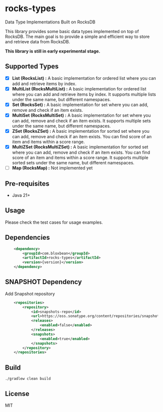 # rocks-types

Data Type Implementations Built on RocksDB

This library provides some basic data types implemented on top of RocksDB. The main goal is to provide a simple and efficient
way to store and retrieve data from RocksDB.

<b>This library is still in early experimental stage. </b>

## Supported Types

- [x] **List (RocksList) :** A basic implementation for ordered list where you can add and retrieve items by index.
- [x] **MultiList (RocksMultiList) :** A basic implementation for ordered list where you can add and retrieve items by index. It supports multiple lists under the same name, but different namespaces.
- [x] **Set (RocksSet) :** A basic implementation for set where you can add, remove and check if an item exists.
- [x] **MultiSet (RocksMultiSet) :** A basic implementation for set where you can add, remove and check if an item exists. It supports multiple sets under the same name, but different namespaces.
- [x] **ZSet (RocksZSet) :** A basic implementation for sorted set where you can add, remove and check if an item exists. You can find score of an item and items within a score range.
- [x] **MultiZSet (RocksMultiZSet) :** A basic implementation for sorted set where you can add, remove and check if an item exists. You can find score of an item and items within a score range. It supports multiple sorted sets under the same name, but different namespaces.
- [ ] **Map (RocksMap) :** Not implemented yet

## Pre-requisites

- Java 21+

## Usage

Please check the test cases for usage examples.

## Dependencies

```xml
    <dependency>
        <groupId>com.bloxbean</groupId>
        <artifactId>rocks-types</artifactId>
        <version>{version}</version>
    </dependency>
```

## SNAPSHOT Dependency

Add Snapshot repository

```xml
    <repositories>
        <repository>
            <id>snapshots-repo</id>
            <url>https://oss.sonatype.org/content/repositories/snapshots</url>
            <releases>
                <enabled>false</enabled>
            </releases>
            <snapshots>
                <enabled>true</enabled>
            </snapshots>
        </repository>
    </repositories>
```

## Build

```
./gradlew clean build
```

## License

MIT
